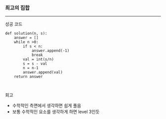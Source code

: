 ### 최고의 집합

---

성공 코드

```
def solution(n, s):
    answer = []
    while n >0:
        if s < n:
            answer.append(-1)
            break
        val = int(s/n)
        s = s - val
        n = n-1
        answer.append(val)
    return answer



```

회고

- 수학적인 측면에서 생각하면 쉽게 풀음
- 보통 수학적인 요소를 생각하게 하면 level 3인듯
